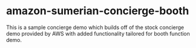 # amazon-sumerian-concierge-booth
This is a sample concierge demo which builds off of the stock concierge demo provided by AWS with added functionality tailored for booth function demo.
